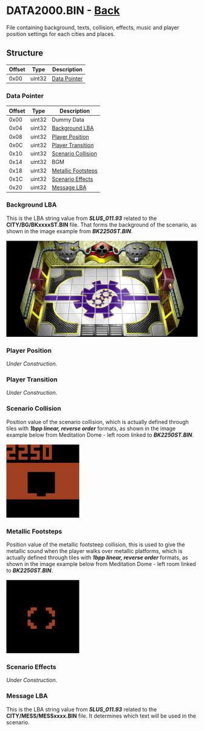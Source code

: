 # DATA2000.BIN - [Back](../../home.md)

File containing background, texts, collision, effects, music and player position settings for each cities and places.

## Structure

| Offset | Type | Description |
|--------|------|-------------|
| 0x00   | uint32 | [Data Pointer](#data-pointer)

### Data Pointer

| Offset | Type | Description |
|--------|------|-------------|
| 0x00   | uint32 | Dummy Data
| 0x04   | uint32 | [Background LBA](#background-lba)
| 0x08   | uint32 | [Player Position](#player-position)
| 0x0C   | uint32 | [Player Transition](#player-transition)
| 0x10   | uint32 | [Scenario Collision](#scenario-collision)
| 0x14   | uint32 | BGM
| 0x18   | uint32 | [Metallic Footsteps](#metallic-footsteps)
| 0x1C   | uint32 | [Scenario Effects](#scenario-effects)
| 0x20   | uint32 | [Message LBA](#message-lba)

### Background LBA
This is the LBA string value from **_SLUS_011.93_** related to the **CITY/BG/BKxxxxST.BIN** file. That forms the background of the scenario, as shown in the image example from **_BK2250ST.BIN_**.
<br><br>![PGWZ0000](../../Resource/2250_BG.png)

### Player Position
_Under Construction_.

### Player Transition
_Under Construction_.

### Scenario Collision
Position value of the scenario collision, which is actually defined through tiles with **_1bpp linear, reverse order_** formats, as shown in the image example below from Meditation Dome - left room linked to **_BK2250ST.BIN_**.
<br><br>![PGWZ0000](../../Resource/2250_COL.png)

### Metallic Footsteps
Position value of the metallic footsteep collision, this is used to give the metallic sound when the player walks over metallic platforms, which is actually defined through tiles with **_1bpp linear, reverse order_** formats, as shown in the image example below from Meditation Dome - left room linked to **_BK2250ST.BIN_**.
<br><br>![PGWZ0000](../../Resource/2250_FOOTS.png)
### Scenario Effects
_Under Construction_.

### Message LBA
This is the LBA string value from **_SLUS_011.93_** related to the **CITY/MESS/MESSxxxx.BIN** file. It determines which text will be used in the scenario.
